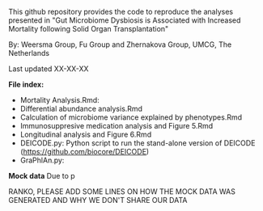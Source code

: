 This github repository provides the code to reproduce the analyses presented in "Gut Microbiome Dysbiosis is Associated with Increased Mortality following Solid Organ Transplantation"

By: Weersma Group, Fu Group and Zhernakova Group, UMCG, The Netherlands

Last updated XX-XX-XX

**File index:**
* Mortality Analysis.Rmd: 
* Differential abundance analysis.Rmd
* Calculation of microbiome variance explained by phenotypes.Rmd
* Immunosuppresive medication analysis and Figure 5.Rmd
* Longitudinal analysis and Figure 6.Rmd
* DEICODE.py: Python script to run the stand-alone version of DEICODE (https://github.com/biocore/DEICODE)
* GraPhlAn.py:
 
**Mock data**
Due to p

RANKO, PLEASE ADD SOME LINES ON HOW THE MOCK DATA WAS GENERATED AND WHY WE DON'T SHARE OUR DATA 


